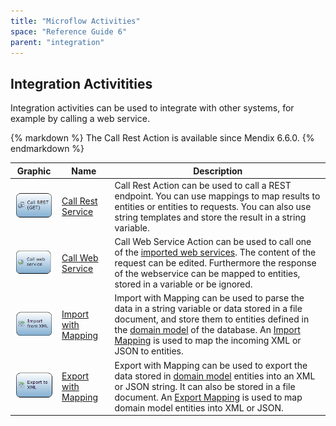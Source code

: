 ```yaml
---
title: "Microflow Activities"
space: "Reference Guide 6"
parent: "integration"
---
```

## Integration Activitities

Integration activities can be used to integrate with other systems, for example by calling a web service.

<div class="alert alert-info">{% markdown %}
The Call Rest Action is available since Mendix 6.6.0.
{% endmarkdown %}</div>

| Graphic | Name | Description |
| --- | --- | --- |
| ![](attachments/16713769/19399144.png) | [Call Rest Service](/refguide6/call-rest-action) | Call Rest Action can be used to call a REST endpoint. You can use mappings to map results to entities or entities to requests. You can also use string templates and store the result in a string variable. |
| ![](attachments/16713769/19398967.png) | [Call Web Service](/refguide6/call-web-service-action) | Call Web Service Action can be used to call one of the [imported web services](/refguide6/consumed-web-services). The content of the request can be edited. Furthermore the response of the webservice can be mapped to entities, stored in a variable or be ignored. |
| ![](attachments/16713769/19398968.png) | [Import with Mapping](/refguide6/import-mapping-action) | Import with Mapping can be used to parse the data in a string variable or data stored in a file document, and store them to entities defined in the [domain model](/refguide6/domain-model) of the database. An [Import Mapping](/refguide6/import-mappings) is used to map the incoming XML or JSON to entities. |
| ![](attachments/16713769/19398969.png) | [Export with Mapping](/refguide6/export-mapping-action) | Export with Mapping can be used to export the data stored in [domain model](/refguide6/domain-model) entities into an XML or JSON string. It can also be stored in a file document. An [Export Mapping](/refguide6/export-mappings) is used to map domain model entities into XML or JSON. |
